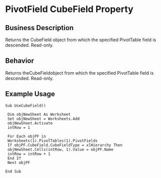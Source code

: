 # PivotField CubeField Property

## Business Description
Returns the CubeField object from which the specified PivotTable field is descended. Read-only.

## Behavior
Returns theCubeFieldobject from which the specified PivotTable field is descended. Read-only.

## Example Usage
```vba
Sub UseCubeField() 
 
 Dim objNewSheet As Worksheet 
 Set objNewSheet = Worksheets.Add 
 objNewSheet.Activate 
 intRow = 1 
 
 For Each objPF in _ 
 Worksheets(1).PivotTables(1).PivotFields 
 If objPF.CubeField.CubeFieldType = xlHierarchy Then 
 objNewSheet.Cells(intRow, 1).Value = objPF.Name 
 intRow = intRow + 1 
 End If 
 Next objPF 
 
End Sub
```